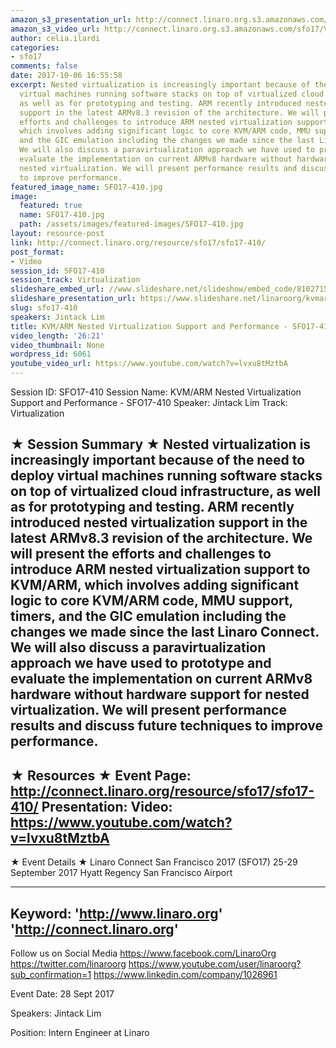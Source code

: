 ```yaml
---
amazon_s3_presentation_url: http://connect.linaro.org.s3.amazonaws.com/sfo17/Presentations/SFO17-410%20NEVE%20Nested%20Virtualization%20Extentions%20for%20ARM.pdf
amazon_s3_video_url: http://connect.linaro.org.s3.amazonaws.com/sfo17/Videos/SFO17-410%20-%20KVM-ARM%20Nested%20Virtualization%20Support%20and%20Performance.mp4
author: celia.ilardi
categories:
- sfo17
comments: false
date: 2017-10-06 16:55:58
excerpt: Nested virtualization is increasingly important because of the need to deploy
  virtual machines running software stacks on top of virtualized cloud infrastructure,
  as well as for prototyping and testing. ARM recently introduced nested virtualization
  support in the latest ARMv8.3 revision of the architecture. We will present the
  efforts and challenges to introduce ARM nested virtualization support to KVM/ARM,
  which involves adding significant logic to core KVM/ARM code, MMU support, timers,
  and the GIC emulation including the changes we made since the last Linaro Connect.
  We will also discuss a paravirtualization approach we have used to prototype and
  evaluate the implementation on current ARMv8 hardware without hardware support for
  nested virtualization. We will present performance results and discuss future techniques
  to improve performance.
featured_image_name: SFO17-410.jpg
image:
  featured: true
  name: SFO17-410.jpg
  path: /assets/images/featured-images/SFO17-410.jpg
layout: resource-post
link: http://connect.linaro.org/resource/sfo17/sfo17-410/
post_format:
- Video
session_id: SFO17-410
session_track: Virtualization
slideshare_embed_url: //www.slideshare.net/slideshow/embed_code/81027150
slideshare_presentation_url: https://www.slideshare.net/linaroorg/kvmarm-nested-virtualization-support-and-performance-sfo17410
slug: sfo17-410
speakers: Jintack Lim
title: KVM/ARM Nested Virtualization Support and Performance - SFO17-410
video_length: '26:21'
video_thumbnail: None
wordpress_id: 6061
youtube_video_url: https://www.youtube.com/watch?v=lvxu8tMztbA
---
```


Session ID: SFO17-410
Session Name: KVM/ARM Nested Virtualization Support and Performance - SFO17-410
Speaker: Jintack Lim
Track: Virtualization

★ Session Summary ★
Nested virtualization is increasingly important because of the need to deploy virtual machines running software stacks on top of virtualized cloud infrastructure, as well as for prototyping and testing. ARM recently introduced nested virtualization support in the latest ARMv8.3 revision of the architecture. We will present the efforts and challenges to introduce ARM nested virtualization support to KVM/ARM, which involves adding significant logic to core KVM/ARM code, MMU support, timers, and the GIC emulation including the changes we made since the last Linaro Connect. We will also discuss a paravirtualization approach we have used to prototype and evaluate the implementation on current ARMv8 hardware without hardware support for nested virtualization. We will present performance results and discuss future techniques to improve performance.
---------------------------------------------------
★ Resources ★
Event Page: http://connect.linaro.org/resource/sfo17/sfo17-410/
Presentation:
Video: https://www.youtube.com/watch?v=lvxu8tMztbA
---------------------------------------------------

★ Event Details ★
Linaro Connect San Francisco 2017 (SFO17)
25-29 September 2017
Hyatt Regency San Francisco Airport

---------------------------------------------------
Keyword:
'http://www.linaro.org'
'http://connect.linaro.org'
---------------------------------------------------
Follow us on Social Media
https://www.facebook.com/LinaroOrg
https://twitter.com/linaroorg
https://www.youtube.com/user/linaroorg?sub_confirmation=1
https://www.linkedin.com/company/1026961

Event Date: 28 Sept 2017

Speakers: Jintack Lim

Position: Intern Engineer at Linaro